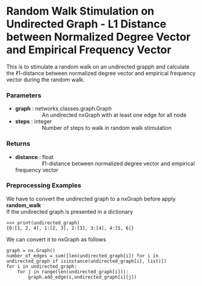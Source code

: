 # Random Walk Stimulation on Undirected Graph - L1 Distance between Normalized Degree Vector and Empirical Frequency Vector
This is to stimulate a random walk on an undirected grapph and calculate the ℓ1-distance between normalized degree vector and empirical frequency vector during the random walk.
### Parameters
- **graph** : networkx.classes.graph.Graph   
&emsp;&emsp;&emsp;&emsp;&emsp;An undirected nxGraph with at least one edge for all node
- **steps** : integer    
&emsp;&emsp;&emsp;&emsp;&emsp;Number of steps to walk in random walk stimulation

### Returns
- **distance** : float    
&emsp;&emsp;&emsp;&emsp;&emsp;ℓ1-distance between normalized degree vector and empirical frequency vector


### Preprocessing Examples
We have to convert the undirected graph to a nxGraph before apply **random_walk**  
If the undirected graph is presented in a dictionary
```
>>> print(undirected_graph)
{0:[1, 2, 4], 1:[2, 3], 2:[3], 3:[4], 4:[5, 6]}
```
We can convert it to nxGraph as follows
```
graph = nx.Graph()
number_of_edges = sum([len(undirected_graph[i]) for i in undirected_graph if isinstance(undirected_graph[i], list)])
for i in undirected_graph:
    for j in range(len(undirected_graph[i])):
        graph.add_edge(i,undirected_graph[i][j])
```